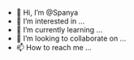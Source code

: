 - 👋 Hi, I’m @Spanya
- 👀 I’m interested in ...
- 🌱 I’m currently learning ...
- 💞️ I’m looking to collaborate on ...
- 📫 How to reach me ...

<!---
Spanya/Spanya is a ✨ special ✨ repository because its `README.md` (this file) appears on your GitHub profile.
You can click the Preview link to take a look at your changes.
--->
